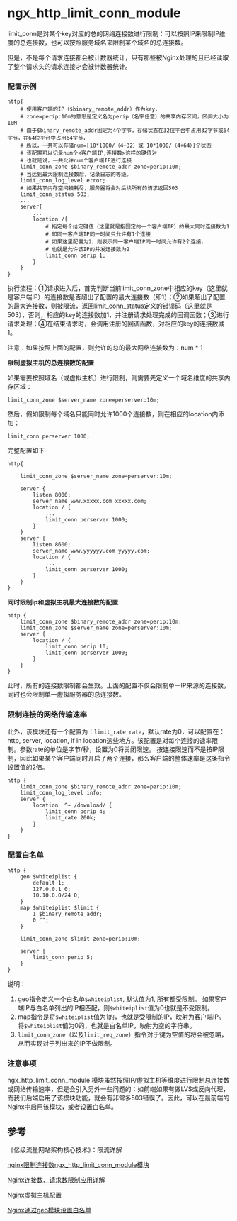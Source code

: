 # ngx\_http\_limit\_conn\_module

limit\_conn是对某个key对应的总的网络连接数进行限制：可以按照IP来限制IP维度的总连接数，也可以按照服务域名来限制某个域名的总连接数。

但是，不是每个请求连接都会被计数器统计，只有那些被Nginx处理的且已经读取了整个请求头的请求连接才会被计数器统计。

### 配置示例

```text
http{
    # 使用客户端的IP（$binary_remote_addr）作为key，
    # zone=perip:10m的意思是定义名为perip（名字任意）的共享内存区间，区间大小为10M
    # 由于$binary_remote_addr固定为4个字节，存储状态在32位平台中占用32字节或64字节，在64位平台中占用64字节，
    # 所以，一共可以存储num=[10*1000/（4+32）或 10*1000/（4+64）]个状态
    # 该配置可以记录num个<客户端IP,连接数>这样的键值对
    # 也就是说，一共允许num个客户端IP进行连接
    limit_conn_zone $binary_remote_addr zone=perip:10m;
    # 当达到最大限制连接数后，记录日志的等级。
    limit_conn_log_level error;
    # 如果共享内存空间被耗尽，服务器将会对后续所有的请求返回503 
    limit_conn_status 503;
    ...
    server{
        ...
        location /{
            # 指定每个给定键值（这里就是指固定的一个客户端IP）的最大同时连接数为1
            # 即同一客户端IP同一时间只允许有1个连接
            # 如果这里配置为2，则表示同一客户端IP同一时间允许有2个连接，
            # 也就是允许该IP的并发连接数为2
            limit_conn perip 1;
        }
    }
}
```

执行流程：①请求进入后，首先判断当前limit\_conn\_zone中相应的key（这里就是客户端IP）的连接数是否超出了配置的最大连接数（即1）；②如果超出了配置的最大连接数，则被限流，返回limit\_conn\_status定义的错误码（这里就是503），否则，相应的key的连接数加1，并注册请求处理完成的回调函数；③进行请求处理；④在结束请求时，会调用注册的回调函数，对相应的key的连接数减1。

注意：如果按照上面的配置，则允许的总的最大网络连接数为：num \* 1

**限制虚拟主机的总连接数的配置**

如果需要按照域名（或虚拟主机）进行限制，则需要先定义一个域名维度的共享内存区域：

```text
limit_conn_zone $server_name zone=perserver:10m;
```

然后，假如限制每个域名只能同时允许1000个连接数，则在相应的location内添加：

```text
limit_conn perserver 1000;
```

完整配置如下

```text
http{

    limit_conn_zone $server_name zone=perserver:10m;
    
    server {
        listen 8000;
        server_name www.xxxxx.com xxxxx.com;
        location / {
            ...
            limit_conn perserver 1000;
        }
    }
    server {
        listen 8600;
        server_name www.yyyyyy.com yyyyy.com;
        location / {
            ...
            limit_conn perserver 1000;
        }
    }
}
```

**同时限制ip和虚拟主机最大连接数的配置**

```text
http {
    limit_conn_zone $binary_remote_addr zone=perip:10m;
    limit_conn_zone $server_name zone=perserver:10m;
    server {
        location / {
            limit_conn perip 10;
            limit_conn perserver 1000;
        }
    }
}
```

此时，所有的连接数限制都会生效。上面的配置不仅会限制单一IP来源的连接数，同时也会限制单一虚拟服务器的总连接数。

### 限制连接的网络传输速率

此外，该模块还有一个配置为：`limit_rate rate`，默认rate为0，可以配置在：http, server, location, if in location这些地方。该配置是对每个连接的速率限制。参数rate的单位是字节/秒，设置为0将关闭限速。 按连接限速而不是按IP限制，因此如果某个客户端同时开启了两个连接，那么客户端的整体速率是这条指令设置值的2倍。

```text
http { 
    limit_conn_zone $binary_remote_addr zone=perip:10m; 
    limit_conn_log_level info;  
    server { 
        location  ^~ /download/ {   
            limit_conn perip 4; 
            limit_rate 200k;                   
        } 
    }
}
```

### 配置白名单

```text
http {  
    geo $whiteiplist {        
        default 1;        
        127.0.0.1 0;        
        10.10.0.0/24 0;    
    }    
    map $whiteiplist $limit {        
        1 $binary_remote_addr;        
        0 "";    
    } 
       
    limit_conn_zone $limit zone=perip:10m;    
    
    server {
        limit_conn perip 5;
    }
}
```

说明：  
1. geo指令定义一个白名单`$whiteiplist`, 默认值为1, 所有都受限制。 如果客户端IP与白名单列出的IP相匹配，则`$whiteiplist`值为0也就是不受限制。  
2. map指令是将`$whiteiplist`值为1的，也就是受限制的IP，映射为客户端IP。将`$whiteiplist`值为0的，也就是白名单IP，映射为空的字符串。  
3. `limit_conn_zone`（以及`limit_req_zone`）指令对于键为空值的将会被忽略，从而实现对于列出来的IP不做限制。

### 注意事项

ngx\_http\_limit\_conn\_module 模块虽然按照IP/虚拟主机等维度进行限制总连接数或网络传输速率，但是会引入另外一些问题的：如前端如果有做LVS或反向代理，而我们后端启用了该模块功能，就会有非常多503错误了。因此，可以在最前端的Nginx中启用该模块，或者设置白名单。

## 参考

《亿级流量网站架构核心技术》：限流详解

[nginx限制连接数ngx\_http\_limit\_conn\_module模块](http://www.ttlsa.com/nginx/nginx-limited-connection-number-ngx_http_limit_conn_module-module/)

[Nginx连接数、请求数限制应用详解](https://segmentfault.com/a/1190000004688125)

[Nginx虚拟主机配置](https://www.jianshu.com/p/4ef8a7a374f3)

[Nginx通过geo模块设置白名单](https://blog.whsir.com/post-2387.html)





